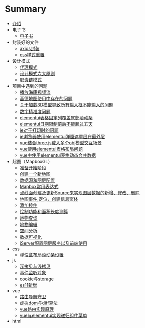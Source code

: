 <!--
 * @Autor: 卢建
 * @LastEditors: 卢建
 * @Description: 目录
 * @Date: 2022-12-15 11:01:11
 * @LastEditTime: 2023-02-16 14:49:03
-->
# Summary

* [介绍](README.md)
* 电子书
    * [电子书](电子书/电子书.md)
* 封装好的文件
    * [axios封装](封装好的文件/axios封装.md)
    * [css样式重置](封装好的文件/css样式重置.md)
* 设计模式
    * [代理模式](设计模式/代理模式.md)
    * [设计模式六大原则](设计模式/设计模式六大原则.md)
    * [职责链模式](设计模式/职责链模式.md)
* 项目中遇到的问题
    * [播放海康视频流](项目中遇到的问题/播放海康视频流.md)
    * [高德地图使用中存在的问题](项目中遇到的问题/高德地图使用中存在的问题.md)
    * [关于加载3D模型导致所有输入框不能输入的问题](项目中遇到的问题/关于加载3D模型导致所有输入框不能输入的问题.md)
    * [数字精准度问题](项目中遇到的问题/数字精准度问题.md)
    * [elementui表格固定列覆盖底部滚动条](项目中遇到的问题/elementui表格固定列覆盖底部滚动条.md)
    * [elementui日期限制前后不能超过五天](项目中遇到的问题/elementui日期限制前后不能超过五天.md)
    * [ie对于打印时的问题](项目中遇到的问题/ie对于打印时的问题.md)
    * [ie浏览器使用elementui弹窗遮罩层在最外层](项目中遇到的问题/ie浏览器使用elementui弹窗遮罩层在最外层.md)
    * [vue结合three.js载入多个obj模型交互场景](项目中遇到的问题/vue结合three.js载入多个obj模型交互场景.md)
    * [vue使用elementui表格布局问题](项目中遇到的问题/vue使用elementui表格布局问题.md)
    * [vue中使用elementui表格动态合并数据](项目中遇到的问题/vue中使用elementui表格动态合并数据.md)
* 超图（MapboxGL）
    * [准备开始阶段](超图（MapboxGL）/准备开始阶段.md)
    * [创建一个新地图](超图（MapboxGL）/创建一个新地图.md)
    * [数据源和图层配置](超图（MapboxGL）/数据源和图层配置.md)
    * [Mapbox常用表达式](超图（MapboxGL）/Mapbox常用表达式.md)
    * [点线面创建及更新Source来实现图层数据的新增、修改、删除](超图（MapboxGL）/点线面创建及更新Source来实现图层数据的新增、修改、删除.md)
    * [地图事件,定位，创建信息窗体](超图（MapboxGL）/地图事件,定位，创建信息窗体.md)
    * [添加控件](超图（MapboxGL）/添加控件.md)
    * [绘制功能和面积长度测算](超图（MapboxGL）/绘制功能和面积长度测算.md)
    * [地物查询](超图（MapboxGL）/地物查询.md)
    * [地物编辑](超图（MapboxGL）/地物编辑.md)
    * [空间分析](超图（MapboxGL）/空间分析.md)
    * [数据可视化](超图（MapboxGL）/数据可视化.md)
    * [iServer配置图层服务以及前端使用](超图（MapboxGL）/iServer配置图层服务以及前端使用.md)
* css
    * [弹性盒布局滚动条设置](css/弹性盒布局滚动条设置.md)
* js
    * [深拷贝与浅拷贝](js/深拷贝与浅拷贝.md)
    * [事件监听对象](js/事件监听对象.md)
    * [cookie与storage](js/cookie与storage.md)
    * [es11新增](js/es11新增.md)
* vue
    * [路由导航守卫](vue/路由导航守卫.md)
    * [虚拟dom与diff算法](vue/虚拟dom和diff算法.md)
    * [vue路由实现原理](vue/vue路由实现原理.md)
    * [vue与elementui实现递归组件菜单](vue/vue与elementui实现递归组件菜单.md)
* html
